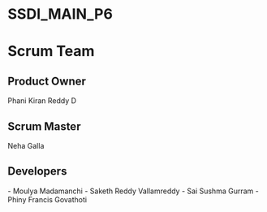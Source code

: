 # SSDI_MAIN_P6

<h1>Scrum Team</h1>
<h2> Product Owner</h2>
Phani Kiran Reddy D
<h2>Scrum Master</h2>
Neha Galla
<h2>Developers</h2>
-  Moulya Madamanchi
-  Saketh Reddy Vallamreddy
-  Sai Sushma Gurram
-  Phiny Francis Govathoti
